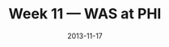 ---
layout: game
title: Week 11 — WAS at PHI
season: 2013
game_id: 2013_11_WAS_PHI
week: 11
date: 2013-11-17
home_team: PHI
away_team: WAS
final_home: 24
final_away: 16
pbp_url: /assets/data/pbp/2013/2013_11_WAS_PHI.csv.gz
---